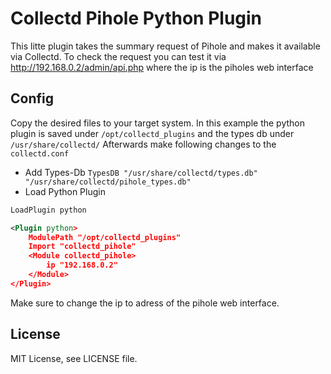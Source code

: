 # Collectd Pihole Python Plugin

This litte plugin takes the summary request of Pihole and makes it available via Collectd. To check the request you can test it via http://192.168.0.2/admin/api.php where the ip is the piholes web interface

## Config

Copy the desired files to your target system. In this example the python plugin is saved under `/opt/collectd_plugins` and the types db under `/usr/share/collectd/`
Afterwards make following changes to the `collectd.conf`

- Add Types-Db
`TypesDB "/usr/share/collectd/types.db" "/usr/share/collectd/pihole_types.db"`
- Load Python Plugin
```XML
LoadPlugin python

<Plugin python>
    ModulePath "/opt/collectd_plugins"
    Import "collectd_pihole"
    <Module collectd_pihole>
        ip "192.168.0.2"
    </Module>
</Plugin>
```
Make sure to change the ip to adress of the pihole web interface.

## License

MIT License, see LICENSE file.